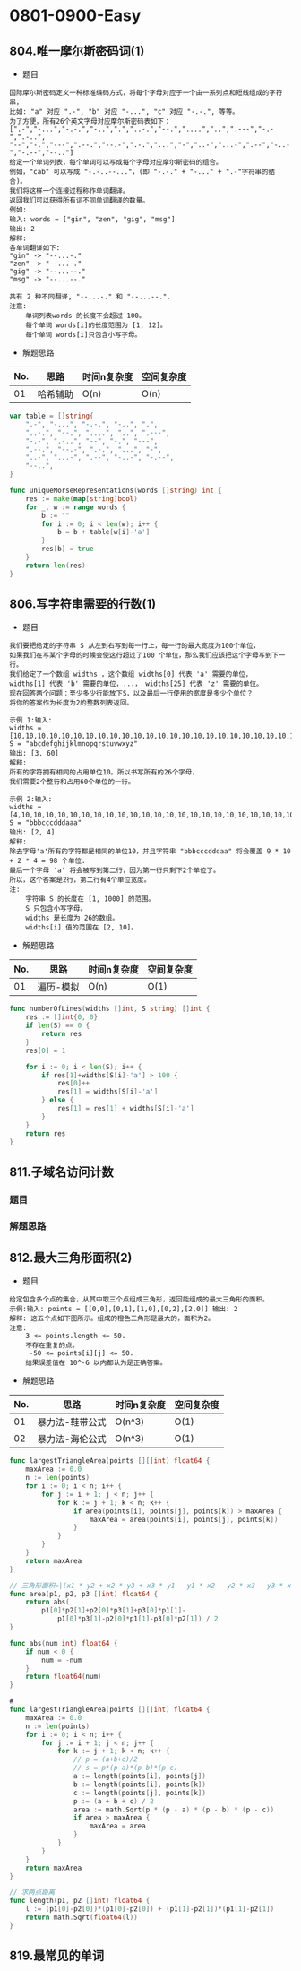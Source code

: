 # 0801-0900-Easy

## 804.唯一摩尔斯密码词(1)

- 题目

```
国际摩尔斯密码定义一种标准编码方式，将每个字母对应于一个由一系列点和短线组成的字符串， 
比如: "a" 对应 ".-", "b" 对应 "-...", "c" 对应 "-.-.", 等等。
为了方便，所有26个英文字母对应摩尔斯密码表如下：
[".-","-...","-.-.","-..",".","..-.","--.","....","..",".---","-.-",".-..",
"--","-.","---",".--.","--.-",".-.","...","-","..-","...-",".--","-..-","-.--","--.."]
给定一个单词列表，每个单词可以写成每个字母对应摩尔斯密码的组合。
例如，"cab" 可以写成 "-.-..--..."，(即 "-.-." + "-..." + ".-"字符串的结合)。
我们将这样一个连接过程称作单词翻译。
返回我们可以获得所有词不同单词翻译的数量。
例如:
输入: words = ["gin", "zen", "gig", "msg"]
输出: 2
解释: 
各单词翻译如下:
"gin" -> "--...-."
"zen" -> "--...-."
"gig" -> "--...--."
"msg" -> "--...--."

共有 2 种不同翻译, "--...-." 和 "--...--.".
注意:
    单词列表words 的长度不会超过 100。
    每个单词 words[i]的长度范围为 [1, 12]。
    每个单词 words[i]只包含小写字母。
```

- 解题思路

| No.  | 思路     | 时间n复杂度 | 空间复杂度 |
| ---- | -------- | ----------- | ---------- |
| 01   | 哈希辅助 | O(n)        | O(n)       |

```go
var table = []string{
	".-", "-...", "-.-.", "-..", ".",
	"..-.", "--.", "....", "..", ".---",
	"-.-", ".-..", "--", "-.", "---",
	".--.", "--.-", ".-.", "...", "-",
	"..-", "...-", ".--", "-..-", "-.--",
	"--..",
}

func uniqueMorseRepresentations(words []string) int {
	res := make(map[string]bool)
	for _, w := range words {
		b := ""
		for i := 0; i < len(w); i++ {
			b = b + table[w[i]-'a']
		}
		res[b] = true
	}
	return len(res)
}
```

## 806.写字符串需要的行数(1)

- 题目

```
我们要把给定的字符串 S 从左到右写到每一行上，每一行的最大宽度为100个单位，
如果我们在写某个字母的时候会使这行超过了100 个单位，那么我们应该把这个字母写到下一行。
我们给定了一个数组 widths ，这个数组 widths[0] 代表 'a' 需要的单位， 
widths[1] 代表 'b' 需要的单位，...， widths[25] 代表 'z' 需要的单位。
现在回答两个问题：至少多少行能放下S，以及最后一行使用的宽度是多少个单位？
将你的答案作为长度为2的整数列表返回。

示例 1:输入: 
widths = [10,10,10,10,10,10,10,10,10,10,10,10,10,10,10,10,10,10,10,10,10,10,10,10,10,10]
S = "abcdefghijklmnopqrstuvwxyz"
输出: [3, 60]
解释: 
所有的字符拥有相同的占用单位10。所以书写所有的26个字母，
我们需要2个整行和占用60个单位的一行。

示例 2:输入: 
widths = [4,10,10,10,10,10,10,10,10,10,10,10,10,10,10,10,10,10,10,10,10,10,10,10,10,10]
S = "bbbcccdddaaa"
输出: [2, 4]
解释: 
除去字母'a'所有的字符都是相同的单位10，并且字符串 "bbbcccdddaa" 将会覆盖 9 * 10 + 2 * 4 = 98 个单位.
最后一个字母 'a' 将会被写到第二行，因为第一行只剩下2个单位了。
所以，这个答案是2行，第二行有4个单位宽度。
注:
    字符串 S 的长度在 [1, 1000] 的范围。
    S 只包含小写字母。
    widths 是长度为 26的数组。
    widths[i] 值的范围在 [2, 10]。
```

- 解题思路

| No.  | 思路      | 时间n复杂度 | 空间复杂度 |
| ---- | --------- | ----------- | ---------- |
| 01   | 遍历-模拟 | O(n)        | O(1)       |

```go
func numberOfLines(widths []int, S string) []int {
	res := []int{0, 0}
	if len(S) == 0 {
		return res
	}
	res[0] = 1

	for i := 0; i < len(S); i++ {
		if res[1]+widths[S[i]-'a'] > 100 {
			res[0]++
			res[1] = widths[S[i]-'a']
		} else {
			res[1] = res[1] + widths[S[i]-'a']
		}
	}
	return res
}
```

## 811.子域名访问计数

### 题目

### 解题思路

## 812.最大三角形面积(2)

- 题目

```
给定包含多个点的集合，从其中取三个点组成三角形，返回能组成的最大三角形的面积。
示例:输入: points = [[0,0],[0,1],[1,0],[0,2],[2,0]] 输出: 2
解释: 这五个点如下图所示。组成的橙色三角形是最大的，面积为2。
注意:
    3 <= points.length <= 50.
    不存在重复的点。
     -50 <= points[i][j] <= 50.
    结果误差值在 10^-6 以内都认为是正确答案。
```

- 解题思路

| No.  | 思路            | 时间n复杂度 | 空间复杂度 |
| ---- | --------------- | ----------- | ---------- |
| 01   | 暴力法-鞋带公式 | O(n^3)      | O(1)       |
| 02   | 暴力法-海伦公式 | O(n^3)      | O(1)       |

```go
func largestTriangleArea(points [][]int) float64 {
	maxArea := 0.0
	n := len(points)
	for i := 0; i < n; i++ {
		for j := i + 1; j < n; j++ {
			for k := j + 1; k < n; k++ {
				if area(points[i], points[j], points[k]) > maxArea {
					maxArea = area(points[i], points[j], points[k])
				}
			}
		}
	}
	return maxArea
}

// 三角形面积=|(x1 * y2 + x2 * y3 + x3 * y1 - y1 * x2 - y2 * x3 - y3 * x1)|/2
func area(p1, p2, p3 []int) float64 {
	return abs(
		p1[0]*p2[1]+p2[0]*p3[1]+p3[0]*p1[1]-
			p1[0]*p3[1]-p2[0]*p1[1]-p3[0]*p2[1]) / 2
}

func abs(num int) float64 {
	if num < 0 {
		num = -num
	}
	return float64(num)
}

#
func largestTriangleArea(points [][]int) float64 {
	maxArea := 0.0
	n := len(points)
	for i := 0; i < n; i++ {
		for j := i + 1; j < n; j++ {
			for k := j + 1; k < n; k++ {
				// p = (a+b+c)/2
				// s = p*(p-a)*(p-b)*(p-c)
				a := length(points[i], points[j])
				b := length(points[i], points[k])
				c := length(points[j], points[k])
				p := (a + b + c) / 2
				area := math.Sqrt(p * (p - a) * (p - b) * (p - c))
				if area > maxArea {
					maxArea = area
				}
			}
		}
	}
	return maxArea
}

// 求两点距离
func length(p1, p2 []int) float64 {
	l := (p1[0]-p2[0])*(p1[0]-p2[0]) + (p1[1]-p2[1])*(p1[1]-p2[1])
	return math.Sqrt(float64(l))
}
```

## 819.最常见的单词
